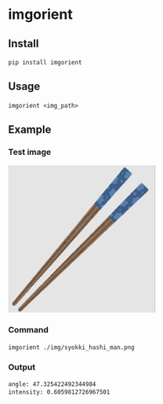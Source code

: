 # imgorient

## Install

```
pip install imgorient
```

## Usage
```
imgorient <img_path>
```

## Example

### Test image

<img src="./img/syokki_hashi_man.png" width="300">

### Command
```
imgorient ./img/syokki_hashi_man.png
```
### Output
```
angle: 47.325422492344984
intensity: 0.6059812726967501
```
